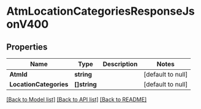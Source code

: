 # AtmLocationCategoriesResponseJsonV400

## Properties
Name | Type | Description | Notes
------------ | ------------- | ------------- | -------------
**AtmId** | **string** |  | [default to null]
**LocationCategories** | **[]string** |  | [default to null]

[[Back to Model list]](../README.md#documentation-for-models) [[Back to API list]](../README.md#documentation-for-api-endpoints) [[Back to README]](../README.md)


